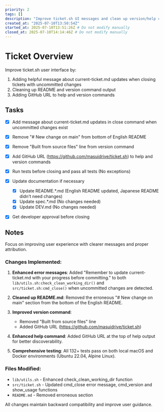 ```yaml
---
priority: 2
tags: []
description: "Improve ticket.sh UI messages and clean up version/help commands"
created_at: "2025-07-10T13:50:54Z"
started_at: 2025-07-10T13:51:26Z # Do not modify manually
closed_at: 2025-07-10T14:14:46Z # Do not modify manually
---
```


# Ticket Overview

Improve ticket.sh user interface by:
1. Adding helpful message about current-ticket.md updates when closing tickets with uncommitted changes
2. Cleaning up README and version command output
3. Adding GitHub URL to help and version commands

## Tasks

- [x] Add message about current-ticket.md updates in close command when uncommitted changes exist
- [x] Remove "# New change on main" from bottom of English README
- [x] Remove "Built from source files" line from version command
- [x] Add GitHub URL (https://github.com/masuidrive/ticket.sh) to help and version commands
- [x] Run tests before closing and pass all tests (No exceptions)
- [x] Update documentation if necessary
  - [x] Update README.*.md (English README updated, Japanese README didn't need changes)
  - [x] Update spec.*.md (No changes needed)
  - [x] Update DEV.md (No changes needed)
- [x] Get developer approval before closing


## Notes

Focus on improving user experience with clearer messages and proper attribution.

### Changes Implemented:

1. **Enhanced error messages**: Added "Remember to update current-ticket.md with your progress before committing." to both `lib/utils.sh:check_clean_working_dir()` and `src/ticket.sh:cmd_close()` when uncommitted changes are detected.

2. **Cleaned up README.md**: Removed the erroneous "# New change on main" section from the bottom of the English README.

3. **Improved version command**: 
   - Removed "Built from source files" line
   - Added GitHub URL (https://github.com/masuidrive/ticket.sh)

4. **Enhanced help command**: Added GitHub URL at the top of help output for better discoverability.

5. **Comprehensive testing**: All 132+ tests pass on both local macOS and Docker environments (Ubuntu 22.04, Alpine Linux).

### Files Modified:
- `lib/utils.sh` - Enhanced check_clean_working_dir function
- `src/ticket.sh` - Updated cmd_close error message, cmd_version and show_usage functions
- `README.md` - Removed erroneous section

All changes maintain backward compatibility and improve user guidance.
